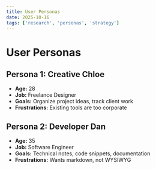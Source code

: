 ```yaml
---
title: User Personas
date: 2025-10-16
tags: ['research', 'personas', 'strategy']
---
```


# User Personas

## Persona 1: Creative Chloe
- **Age:** 28
- **Job:** Freelance Designer
- **Goals:** Organize project ideas, track client work
- **Frustrations:** Existing tools are too corporate

## Persona 2: Developer Dan
- **Age:** 35
- **Job:** Software Engineer
- **Goals:** Technical notes, code snippets, documentation
- **Frustrations:** Wants markdown, not WYSIWYG